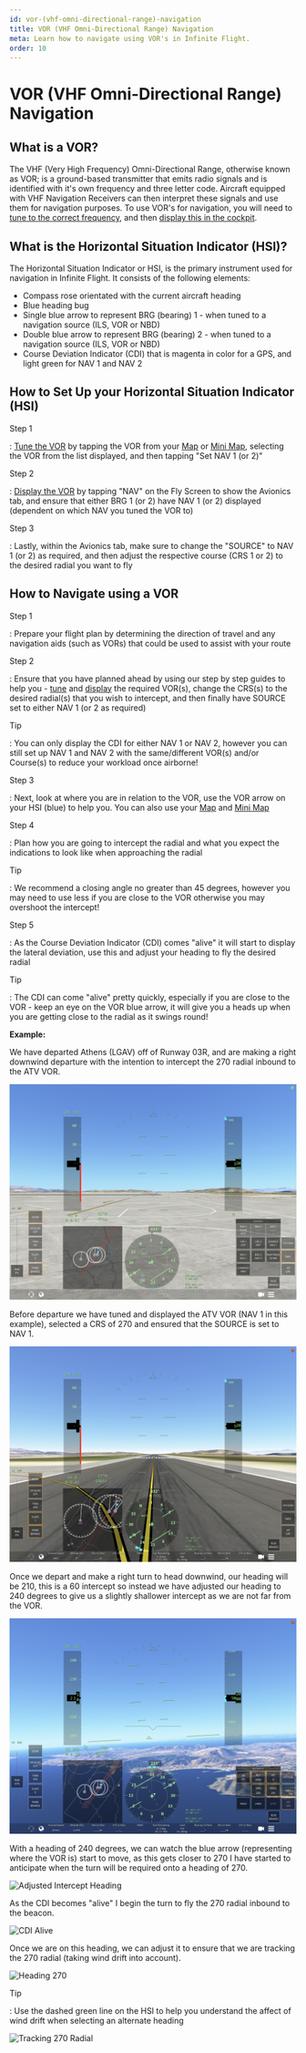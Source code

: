 ```yaml
---
id: vor-(vhf-omni-directional-range)-navigation
title: VOR (VHF Omni-Directional Range) Navigation
meta: Learn how to navigate using VOR's in Infinite Flight.
order: 10
---
```


# VOR (VHF Omni-Directional Range) Navigation



## What is a VOR?

The VHF (Very High Frequency) Omni-Directional Range, otherwise known as VOR; is a ground-based transmitter that emits radio signals and is identified with it's own frequency and three letter code. Aircraft equipped with VHF Navigation Receivers can then interpret these signals and use them for navigation purposes. To use VOR's for navigation, you will need to [tune to the correct frequency](/guide/getting-started/pilot-user-interface/navigation#tuning-to-a-vor-or-adf), and then [display this in the cockpit](/guide/getting-started/pilot-user-interface/navigation#displaying-a-vor-in-your-aircraft).



## What is the Horizontal Situation Indicator (HSI)?

The Horizontal Situation Indicator or HSI, is the primary instrument used for navigation in Infinite Flight. It consists of the following elements:



- Compass rose orientated with the current aircraft heading
- Blue heading bug
- Single blue arrow to represent BRG (bearing) 1 - when tuned to a navigation source (ILS, VOR or NBD)
- Double blue arrow to represent BRG (bearing) 2 - when tuned to a navigation source (ILS, VOR or NBD)
- Course Deviation Indicator (CDI) that is magenta in color for a GPS, and light green for NAV 1 and NAV 2



## How to Set Up your Horizontal Situation Indicator (HSI)

Step 1

: [Tune the VOR](/guide/getting-started/pilot-user-interface/navigation#tuning-to-a-vor-or-adf) by tapping the VOR from your [Map](/guide/getting-started/pilot-user-interface/flight-planning#map) or [Mini Map](/guide/getting-started/pilot-user-interface/flight-planning#mini-map), selecting the VOR from the list displayed, and then tapping "Set NAV 1 (or 2)"



Step 2

: [Display the VOR](/guide/getting-started/pilot-user-interface/navigation#displaying-a-vor-in-your-aircraft) by tapping "NAV" on the Fly Screen to show the Avionics tab, and ensure that either BRG 1 (or 2) have NAV 1 (or 2) displayed (dependent on which NAV you tuned the VOR to)



Step 3

: Lastly, within the Avionics tab, make sure to change the "SOURCE" to NAV 1 (or 2) as required, and then adjust the respective course (CRS 1 or 2) to the desired radial you want to fly



## How to Navigate using a VOR



Step 1

: Prepare your flight plan by determining the direction of travel and any navigation aids (such as VORs) that could be used to assist with your route



Step 2

: Ensure that you have planned ahead by using our step by step guides to help you - [tune](/guide/getting-started/pilot-user-interface/navigation#tuning-to-a-vor-or-adf) and [display](/guide/getting-started/pilot-user-interface/navigation#displaying-a-vor-in-your-aircraft) the required VOR(s), change the CRS(s) to the desired radial(s) that you wish to intercept, and then finally have SOURCE set to either NAV 1 (or 2 as required)



Tip

: You can only display the CDI for either NAV 1 or NAV 2, however you can still set up NAV 1 and NAV 2 with the same/different VOR(s) and/or Course(s) to reduce your workload once airborne!



Step 3

: Next, look at where you are in relation to the VOR, use the VOR arrow on your HSI (blue) to help you. You can also use your [Map](/guide/getting-started/pilot-user-interface/flight-planning#map) and [Mini Map](/guide/getting-started/pilot-user-interface/flight-planning#mini-map)



Step 4

: Plan how you are going to intercept the radial and what you expect the indications to look like when approaching the radial



Tip

: We recommend a closing angle no greater than 45 degrees, however you may need to use less if you are close to the VOR otherwise you may overshoot the intercept!



Step 5

: As the Course Deviation Indicator (CDI) comes "alive" it will start to display the lateral deviation, use this and adjust your heading to fly the desired radial



Tip

: The CDI can come "alive" pretty quickly, especially if you are close to the VOR - keep an eye on the VOR blue arrow, it will give you a heads up when you are getting close to the radial as it swings round!



**Example:**

We have departed Athens (LGAV) off of Runway 03R, and are making a right downwind departure with the intention to intercept the 270 radial inbound to the ATV VOR. 

![Avionics Set-Up](_images/manual/screens/avionics-set-up.png)

Before departure we have tuned and displayed the ATV VOR (NAV 1 in this example), selected a CRS of 270 and ensured that the SOURCE is set to NAV 1.

![Before Departure](_images/manual/screens/before-departure.png)

Once we depart and make a right turn to head downwind, our heading will be 210, this is a 60 intercept so instead we have adjusted our heading to 240 degrees to give us a slightly shallower intercept as we are not far from the VOR.

![Right Downwind](_images/manual/screens/right-downwind.png)

With a heading of 240 degrees, we can watch the blue arrow (representing where the VOR is) start to move, as this gets closer to 270 I have started to anticipate when the turn will be required onto a heading of 270.

![Adjusted Intercept Heading](_images/manual/screens/adjusted-intercept-heading.png)

As the CDI becomes "alive" I begin the turn to fly the 270 radial inbound to the beacon. 

![CDI Alive](_images/manual/screens/cdi-alive.png)

Once we are on this heading, we can adjust it to ensure that we are tracking the 270 radial (taking wind drift into account).

![Heading 270](_images/manual/screens/heading-270.png)



Tip

: Use the dashed green line on the HSI to help you understand the affect of wind drift when selecting an alternate heading

![Tracking 270 Radial](_images/manual/screens/tracking-270-radial.png)



## 